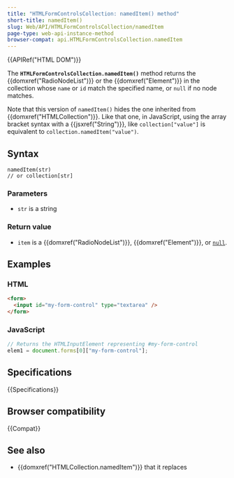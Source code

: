 ```yaml
---
title: "HTMLFormControlsCollection: namedItem() method"
short-title: namedItem()
slug: Web/API/HTMLFormControlsCollection/namedItem
page-type: web-api-instance-method
browser-compat: api.HTMLFormControlsCollection.namedItem
---
```


{{APIRef("HTML DOM")}}

The **`HTMLFormControlsCollection.namedItem()`** method returns
the {{domxref("RadioNodeList")}} or the {{domxref("Element")}} in the collection whose
`name` or `id` match the specified name, or `null` if
no node matches.

Note that this version of `namedItem()` hides the one inherited from
{{domxref("HTMLCollection")}}. Like that one, in JavaScript, using the array bracket
syntax with a {{jsxref("String")}}, like `collection["value"]` is
equivalent to `collection.namedItem("value")`.

## Syntax

```js-nolint
namedItem(str)
// or collection[str]
```

### Parameters

- `str` is a string

### Return value

- `item` is a {{domxref("RadioNodeList")}}, {{domxref("Element")}}, or
  [`null`](/en-US/docs/Web/JavaScript/Reference/Operators/null).

## Examples

### HTML

```html
<form>
  <input id="my-form-control" type="textarea" />
</form>
```

### JavaScript

```js
// Returns the HTMLInputElement representing #my-form-control
elem1 = document.forms[0]["my-form-control"];
```

## Specifications

{{Specifications}}

## Browser compatibility

{{Compat}}

## See also

- {{domxref("HTMLCollection.namedItem")}} that it replaces

